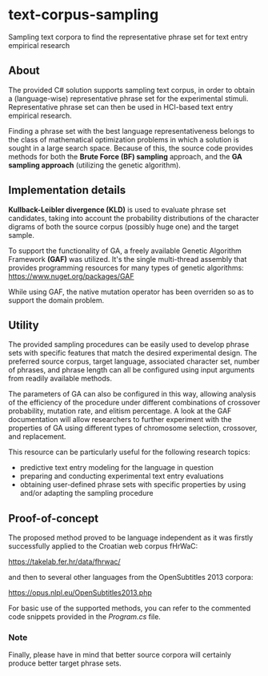# text-corpus-sampling
Sampling text corpora to find the representative phrase set for text entry empirical research 

## About
The provided C# solution supports sampling text corpus, in order to obtain a (language-wise) representative phrase set  for the experimental stimuli. Representative phrase set can then be used in HCI-based text entry empirical research.

Finding a phrase set with the best language representativeness belongs to the class of mathematical optimization problems in which a solution is sought in a large search space. Because of this, the source code provides methods for both the **Brute Force (BF) sampling** approach, and the **GA sampling approach** (utilizing the genetic algorithm).

## Implementation details
**Kullback-Leibler divergence (KLD)** is used to evaluate phrase set candidates, taking into account the probability distributions of the character digrams of both the source corpus (possibly huge one) and the target sample.

To support the functionality of GA, a freely available Genetic Algorithm Framework **(GAF)** was utilized. It's the single multi-thread assembly that provides programming resources for many types of genetic algorithms: 
https://www.nuget.org/packages/GAF

While using GAF, the native mutation operator has been overriden so as to support the domain problem.

## Utility
The provided sampling procedures can be easily used to develop phrase sets with specific features that match the desired experimental design. The preferred source corpus, target language, associated character set, number of phrases, and phrase length can all be configured using input arguments from readily available methods.

The parameters of GA can also be configured in this way, allowing analysis of the efficiency of the procedure under different combinations of crossover probability, mutation rate, and elitism percentage. A look at the GAF documentation will allow 
researchers to further experiment with the properties of GA using different types of chromosome selection, crossover, and  replacement.

This resource can be particularly useful for the following research topics: 
- predictive text entry modeling for the language in question
- preparing and conducting experimental text entry evaluations
- obtaining user-defined phrase sets with specific properties by using and/or adapting the sampling procedure

## Proof-of-concept
The proposed method proved to be language independent as it was firstly successfully applied to the Croatian web corpus fHrWaC:

https://takelab.fer.hr/data/fhrwac/

and then to several other languages from the OpenSubtitles 2013 corpora:

https://opus.nlpl.eu/OpenSubtitles2013.php

For basic use of the supported methods, you can refer to the commented code snippets provided in the *Program.cs* file.


### Note
Finally, please have in mind that better source corpora will certainly produce better target phrase sets.